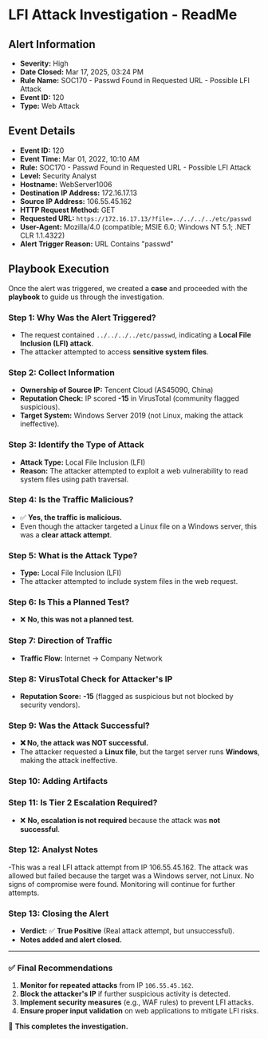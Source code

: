 
# LFI Attack Investigation - ReadMe

## Alert Information
- **Severity:** High  
- **Date Closed:** Mar 17, 2025, 03:24 PM  
- **Rule Name:** SOC170 - Passwd Found in Requested URL - Possible LFI Attack  
- **Event ID:** 120  
- **Type:** Web Attack  

## Event Details
- **Event ID:** 120  
- **Event Time:** Mar 01, 2022, 10:10 AM  
- **Rule:** SOC170 - Passwd Found in Requested URL - Possible LFI Attack  
- **Level:** Security Analyst  
- **Hostname:** WebServer1006  
- **Destination IP Address:** 172.16.17.13  
- **Source IP Address:** 106.55.45.162  
- **HTTP Request Method:** GET  
- **Requested URL:** `https://172.16.17.13/?file=../../../../etc/passwd`  
- **User-Agent:** Mozilla/4.0 (compatible; MSIE 6.0; Windows NT 5.1; .NET CLR 1.1.4322)  
- **Alert Trigger Reason:** URL Contains "passwd"  

## Playbook Execution
Once the alert was triggered, we created a **case** and proceeded with the **playbook** to guide us through the investigation.

### **Step 1: Why Was the Alert Triggered?**
- The request contained `../../../../etc/passwd`, indicating a **Local File Inclusion (LFI) attack**.
- The attacker attempted to access **sensitive system files**.

### **Step 2: Collect Information**
- **Ownership of Source IP:** Tencent Cloud (AS45090, China)  
- **Reputation Check:** IP scored **-15** in VirusTotal (community flagged suspicious).  
- **Target System:** Windows Server 2019 (not Linux, making the attack ineffective).  

### **Step 3: Identify the Type of Attack**
- **Attack Type:** Local File Inclusion (LFI)  
- **Reason:** The attacker attempted to exploit a web vulnerability to read system files using path traversal.

### **Step 4: Is the Traffic Malicious?**
- ✅ **Yes, the traffic is malicious.**
- Even though the attacker targeted a Linux file on a Windows server, this was a **clear attack attempt**.

### **Step 5: What is the Attack Type?**
- **Type:** Local File Inclusion (LFI)
- The attacker attempted to include system files in the web request.

### **Step 6: Is This a Planned Test?**
- ❌ **No, this was not a planned test.**

### **Step 7: Direction of Traffic**
- **Traffic Flow:** Internet → Company Network  

### **Step 8: VirusTotal Check for Attacker's IP**
- **Reputation Score:** **-15** (flagged as suspicious but not blocked by security vendors).

### **Step 9: Was the Attack Successful?**
- **❌ No, the attack was NOT successful.**
- The attacker requested a **Linux file**, but the target server runs **Windows**, making the attack ineffective.

### **Step 10: Adding Artifacts**


### **Step 11: Is Tier 2 Escalation Required?**
- ❌ **No, escalation is not required** because the attack was **not successful**.

### **Step 12: Analyst Notes**
-This was a real LFI attack attempt from IP 106.55.45.162. The attack was allowed but failed because the target was a Windows server, not Linux. No signs of compromise were found. Monitoring will continue for further attempts.


### **Step 13: Closing the Alert**
- **Verdict:** ✅ **True Positive** (Real attack attempt, but unsuccessful).
- **Notes added and alert closed.**

---

### ✅ **Final Recommendations**
1. **Monitor for repeated attacks** from IP `106.55.45.162`.
2. **Block the attacker's IP** if further suspicious activity is detected.
3. **Implement security measures** (e.g., WAF rules) to prevent LFI attacks.
4. **Ensure proper input validation** on web applications to mitigate LFI risks.

🚀 **This completes the investigation.**
